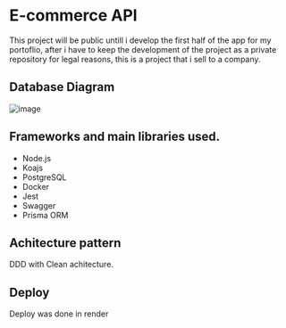 # E-commerce API

This project will be public untill i develop the first half of the app for my portoflio, after i have to keep the development of the project
as a private repository for legal reasons, this is a project that i sell to a company.

## Database Diagram
![image](https://github.com/JuanEliasJabib02/api-ecommerce-DDD-clean-achitecture/assets/95072028/cef94a1d-190d-4c81-8ec9-a82a714df344)

## Frameworks and main libraries used.
- Node.js
- Koajs
- PostgreSQL
- Docker
- Jest
- Swagger
- Prisma ORM

## Achitecture pattern
 DDD with Clean achitecture.

 ## Deploy
 Deploy was done in render
